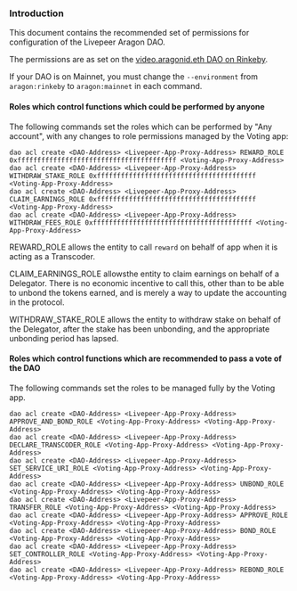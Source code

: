### Introduction

This document contains the recommended set of permissions for configuration of the Livepeer Aragon DAO.

The permissions are as set on the [video.aragonid.eth DAO on Rinkeby](https://rinkeby.aragon.org/#/video.aragonid.eth/permissions?p=app.0x0069ee94a2c6964221c45a402d8b1ff0c45224b6).

If your DAO is on Mainnet, you must change the `--environment` from `aragon:rinkeby` to `aragon:mainnet` in each command.

#### Roles which control functions which could be performed by anyone

The following commands set the roles which can be performed by "Any account", with any changes to role permissions managed by the Voting app:

```
dao acl create <DAO-Address> <Livepeer-App-Proxy-Address> REWARD_ROLE 0xffffffffffffffffffffffffffffffffffffffff <Voting-App-Proxy-Address>
dao acl create <DAO-Address> <Livepeer-App-Proxy-Address> WITHDRAW_STAKE_ROLE 0xffffffffffffffffffffffffffffffffffffffff <Voting-App-Proxy-Address>
dao acl create <DAO-Address> <Livepeer-App-Proxy-Address> CLAIM_EARNINGS_ROLE 0xffffffffffffffffffffffffffffffffffffffff <Voting-App-Proxy-Address>
dao acl create <DAO-Address> <Livepeer-App-Proxy-Address> WITHDRAW_FEES_ROLE 0xffffffffffffffffffffffffffffffffffffffff <Voting-App-Proxy-Address>
```

REWARD_ROLE allows the entity to call `reward` on behalf of app when it is acting as a Transcoder.

CLAIM_EARNINGS_ROLE allowsthe entity to claim earnings on behalf of a Delegator. There is no economic incentive to call this, other than to be able to unbond the tokens earned, and is merely a way to update the accounting in the protocol.

WITHDRAW_STAKE_ROLE allows the entity to withdraw stake on behalf of the Delegator, after the stake has been unbonding, and the appropriate unbonding period has lapsed.


#### Roles which control functions which are recommended to pass a vote of the DAO

The following commands set the roles to be managed fully by the Voting app.

```
dao acl create <DAO-Address> <Livepeer-App-Proxy-Address> APPROVE_AND_BOND_ROLE <Voting-App-Proxy-Address> <Voting-App-Proxy-Address>
dao acl create <DAO-Address> <Livepeer-App-Proxy-Address> DECLARE_TRANSCODER_ROLE <Voting-App-Proxy-Address> <Voting-App-Proxy-Address>
dao acl create <DAO-Address> <Livepeer-App-Proxy-Address> SET_SERVICE_URI_ROLE <Voting-App-Proxy-Address> <Voting-App-Proxy-Address>
dao acl create <DAO-Address> <Livepeer-App-Proxy-Address> UNBOND_ROLE <Voting-App-Proxy-Address> <Voting-App-Proxy-Address>
dao acl create <DAO-Address> <Livepeer-App-Proxy-Address> TRANSFER_ROLE <Voting-App-Proxy-Address> <Voting-App-Proxy-Address>
dao acl create <DAO-Address> <Livepeer-App-Proxy-Address> APPROVE_ROLE <Voting-App-Proxy-Address> <Voting-App-Proxy-Address>
dao acl create <DAO-Address> <Livepeer-App-Proxy-Address> BOND_ROLE <Voting-App-Proxy-Address> <Voting-App-Proxy-Address>
dao acl create <DAO-Address> <Livepeer-App-Proxy-Address> SET_CONTROLLER_ROLE <Voting-App-Proxy-Address> <Voting-App-Proxy-Address>
dao acl create <DAO-Address> <Livepeer-App-Proxy-Address> REBOND_ROLE <Voting-App-Proxy-Address> <Voting-App-Proxy-Address>
```
